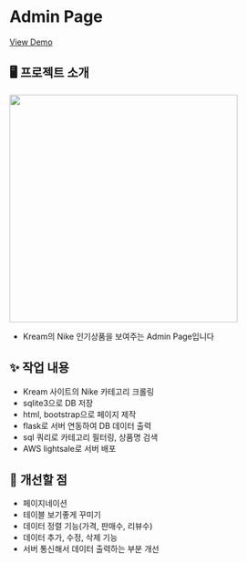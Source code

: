 # Admin Page

[View Demo](http://3.37.210.169/)

## 🖥️ 프로젝트 소개

<img src="https://github.com/kimhamney/oz-coding/assets/11283993/bb409077-f9f7-4967-9db2-ae23be1790fd" width="400">

- Kream의 Nike 인기상품을 보여주는 Admin Page입니다

## ✨ 작업 내용

- Kream 사이트의 Nike 카테고리 크롤링
- sqlite3으로 DB 저장
- html, bootstrap으로 페이지 제작
- flask로 서버 연동하여 DB 데이터 출력
- sql 쿼리로 카테고리 필터링, 상품명 검색
- AWS lightsale로 서버 배포

## 👏 개선할 점

- 페이지네이션
- 테이블 보기좋게 꾸미기
- 데이터 정렬 기능(가격, 판매수, 리뷰수)
- 데이터 추가, 수정, 삭제 기능
- 서버 통신해서 데이터 출력하는 부분 개선
